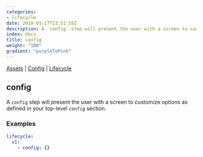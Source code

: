 ```yaml
---
categories:
- lifecycle
date: 2018-01-17T23:51:55Z
description: A `config` step will present the user with a screen to customize options as defined in your top-level `config` section.
index: docs
title: config
weight: "100"
gradient: "purpleToPink"
---
```


[Assets](/reference/assets/overview) | [Config](/reference/config/overview) | [Lifecycle](/referenc/lifecycle/overview)

## config

A `config` step will present the user with a screen to customize options as defined in your top-level `config` section.




### Examples

```yaml
lifecycle:
  v1:
    - config: {}
```
